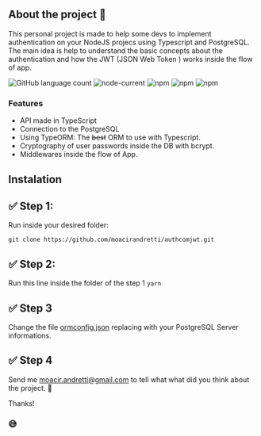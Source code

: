 ## About the project 🍵

This personal project is made to help some devs to implement authentication on your NodeJS projecs using Typescript and PostgreSQL.
The main idea is help to understand the basic concepts about the authentication and how the JWT (JSON Web Token ) works inside the flow of app.

![GitHub language count](https://img.shields.io/github/languages/count/moacirandretti/authcomjwt)
![node-current](https://img.shields.io/node/v/yarn?label=yarn)
![npm](https://img.shields.io/npm/v/express?label=express)
![npm](https://img.shields.io/npm/v/typescript?label=typescript)
![npm](https://img.shields.io/npm/v/jsonwebtoken?color=%23c8c8c8&label=JWT)


### Features

- API made in TypeScript
- Connection to the PostgreSQL
- Using TypeORM: The ~~best~~ ORM to use with Typescript.
- Cryptography of user passwords inside the DB with bcrypt.
- Middlewares inside the flow of App.

## Instalation

## ✅ Step 1:
Run inside your desired folder:

`git clone https://github.com/moacirandretti/authcomjwt.git
`
## ✅ Step 2:
Run this line inside the folder of the step 1
 `yarn`

## ✅ Step 3
Change the file [ormconfig.json](https://raw.githubusercontent.com/moacirandretti/authcomjwt/master/ormconfig.json "ormconfig.json") replacing with your PostgreSQL Server informations.

## ✅ Step 4
Send me [moacir.andretti@gmail.com](mail:to "e-mail moacir.andretti@gmail.com") to tell what what did you think about the project. 🚀

Thanks! 
### 😅
